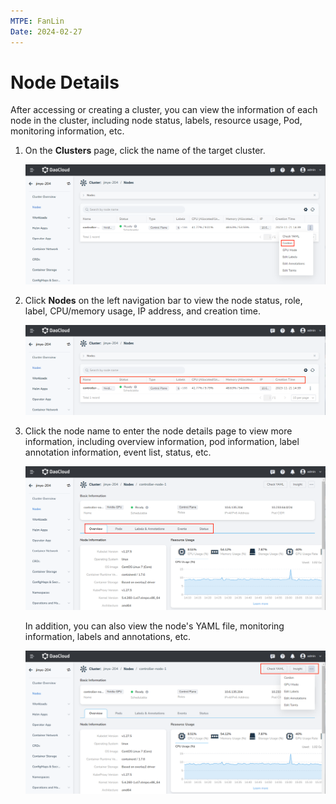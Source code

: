 ```yaml
---
MTPE: FanLin
Date: 2024-02-27
---
```


# Node Details

After accessing or creating a cluster, you can view the information of each node in the cluster, including node status, labels, resource usage, Pod, monitoring information, etc.

1. On the __Clusters__ page, click the name of the target cluster.

    ![Clusters](../images/schedule01.png)

2. Click __Nodes__ on the left navigation bar to view the node status, role, label, CPU/memory usage, IP address, and creation time.

    ![Nodes](../images/node-details01.png)

3. Click the node name to enter the node details page to view more information, including overview information, pod information, label annotation information, event list, status, etc.

    ![Node Details](../images/node-details02.png)

    In addition, you can also view the node's YAML file, monitoring information, labels and annotations, etc.

    ![Edit](../images/node-details03.png)
